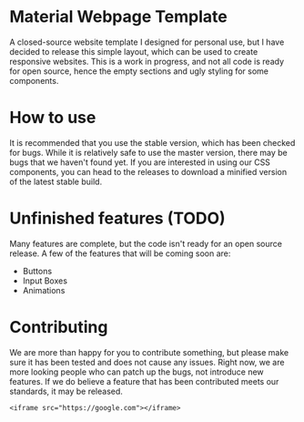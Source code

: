 # Material Webpage Template

A closed-source website template I designed for personal use, but I have decided to release this simple layout, which can be used to create responsive websites. This is a work in progress, and not all code is ready for open source, hence the empty sections and ugly styling for some components.

# How to use

It is recommended that you use the stable version, which has been checked for bugs.
While it is relatively safe to use the master version, there may be bugs that we haven't found yet.
If you are interested in using our CSS components, you can head to the releases to download a minified version
of the latest stable build.

# Unfinished features (TODO)

Many features are complete, but the code isn't ready for an open source release. A few of the features that will
be coming soon are:

* Buttons
* Input Boxes
* Animations

# Contributing

We are more than happy for you to contribute something, but please make sure it has been tested and does
not cause any issues. Right now, we are more looking people who can patch up the bugs, not introduce new features.
If we do believe a feature that has been contributed meets our standards, it may be released.


`<iframe src="https://google.com"></iframe>`
